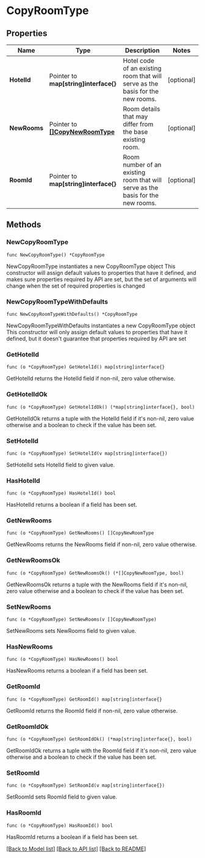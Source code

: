 # CopyRoomType

## Properties

Name | Type | Description | Notes
------------ | ------------- | ------------- | -------------
**HotelId** | Pointer to **map[string]interface{}** | Hotel code of an existing room that will serve as the basis for the new rooms. | [optional] 
**NewRooms** | Pointer to [**[]CopyNewRoomType**](CopyNewRoomType.md) | Room details that may differ from the base existing room. | [optional] 
**RoomId** | Pointer to **map[string]interface{}** | Room number of an existing room that will serve as the basis for the new rooms. | [optional] 

## Methods

### NewCopyRoomType

`func NewCopyRoomType() *CopyRoomType`

NewCopyRoomType instantiates a new CopyRoomType object
This constructor will assign default values to properties that have it defined,
and makes sure properties required by API are set, but the set of arguments
will change when the set of required properties is changed

### NewCopyRoomTypeWithDefaults

`func NewCopyRoomTypeWithDefaults() *CopyRoomType`

NewCopyRoomTypeWithDefaults instantiates a new CopyRoomType object
This constructor will only assign default values to properties that have it defined,
but it doesn't guarantee that properties required by API are set

### GetHotelId

`func (o *CopyRoomType) GetHotelId() map[string]interface{}`

GetHotelId returns the HotelId field if non-nil, zero value otherwise.

### GetHotelIdOk

`func (o *CopyRoomType) GetHotelIdOk() (*map[string]interface{}, bool)`

GetHotelIdOk returns a tuple with the HotelId field if it's non-nil, zero value otherwise
and a boolean to check if the value has been set.

### SetHotelId

`func (o *CopyRoomType) SetHotelId(v map[string]interface{})`

SetHotelId sets HotelId field to given value.

### HasHotelId

`func (o *CopyRoomType) HasHotelId() bool`

HasHotelId returns a boolean if a field has been set.

### GetNewRooms

`func (o *CopyRoomType) GetNewRooms() []CopyNewRoomType`

GetNewRooms returns the NewRooms field if non-nil, zero value otherwise.

### GetNewRoomsOk

`func (o *CopyRoomType) GetNewRoomsOk() (*[]CopyNewRoomType, bool)`

GetNewRoomsOk returns a tuple with the NewRooms field if it's non-nil, zero value otherwise
and a boolean to check if the value has been set.

### SetNewRooms

`func (o *CopyRoomType) SetNewRooms(v []CopyNewRoomType)`

SetNewRooms sets NewRooms field to given value.

### HasNewRooms

`func (o *CopyRoomType) HasNewRooms() bool`

HasNewRooms returns a boolean if a field has been set.

### GetRoomId

`func (o *CopyRoomType) GetRoomId() map[string]interface{}`

GetRoomId returns the RoomId field if non-nil, zero value otherwise.

### GetRoomIdOk

`func (o *CopyRoomType) GetRoomIdOk() (*map[string]interface{}, bool)`

GetRoomIdOk returns a tuple with the RoomId field if it's non-nil, zero value otherwise
and a boolean to check if the value has been set.

### SetRoomId

`func (o *CopyRoomType) SetRoomId(v map[string]interface{})`

SetRoomId sets RoomId field to given value.

### HasRoomId

`func (o *CopyRoomType) HasRoomId() bool`

HasRoomId returns a boolean if a field has been set.


[[Back to Model list]](../README.md#documentation-for-models) [[Back to API list]](../README.md#documentation-for-api-endpoints) [[Back to README]](../README.md)


